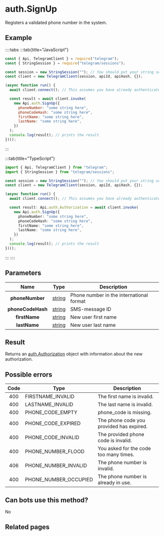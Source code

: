 # auth.SignUp

Registers a validated phone number in the system.

## Example

::::tabs
:::tab{title="JavaScript"}

```js
const { Api, TelegramClient } = require("telegram");
const { StringSession } = require("telegram/sessions");

const session = new StringSession(""); // You should put your string session here
const client = new TelegramClient(session, apiId, apiHash, {});

(async function run() {
  await client.connect(); // This assumes you have already authenticated with .start()

  const result = await client.invoke(
    new Api.auth.SignUp({
      phoneNumber: "some string here",
      phoneCodeHash: "some string here",
      firstName: "some string here",
      lastName: "some string here",
    })
  );
  console.log(result); // prints the result
})();
```

:::

:::tab{title="TypeScript"}

```ts
import { Api, TelegramClient } from "telegram";
import { StringSession } from "telegram/sessions";

const session = new StringSession(""); // You should put your string session here
const client = new TelegramClient(session, apiId, apiHash, {});

(async function run() {
  await client.connect(); // This assumes you have already authenticated with .start()

  const result: Api.auth.Authorization = await client.invoke(
    new Api.auth.SignUp({
      phoneNumber: "some string here",
      phoneCodeHash: "some string here",
      firstName: "some string here",
      lastName: "some string here",
    })
  );
  console.log(result); // prints the result
})();
```

:::
::::

## Parameters

|       Name        | Type                                            | Description                              |
| :---------------: | ----------------------------------------------- | ---------------------------------------- |
|  **phoneNumber**  | [string](https://core.telegram.org/type/string) | Phone number in the international format |
| **phoneCodeHash** | [string](https://core.telegram.org/type/string) | SMS-message ID                           |
|   **firstName**   | [string](https://core.telegram.org/type/string) | New user first name                      |
|   **lastName**    | [string](https://core.telegram.org/type/string) | New user last name                       |

## Result

Returns an [auth.Authorization](https://core.telegram.org/type/auth.Authorization) object with information about the new authorization.

## Possible errors

| Code | Type                  | Description                              |
| :--: | --------------------- | ---------------------------------------- |
| 400  | FIRSTNAME_INVALID     | The first name is invalid.               |
| 400  | LASTNAME_INVALID      | The last name is invalid.                |
| 400  | PHONE_CODE_EMPTY      | phone_code is missing.                   |
| 400  | PHONE_CODE_EXPIRED    | The phone code you provided has expired. |
| 400  | PHONE_CODE_INVALID    | The provided phone code is invalid.      |
| 400  | PHONE_NUMBER_FLOOD    | You asked for the code too many times.   |
| 406  | PHONE_NUMBER_INVALID  | The phone number is invalid.             |
| 400  | PHONE_NUMBER_OCCUPIED | The phone number is already in use.      |

## Can bots use this method?

No

## Related pages
